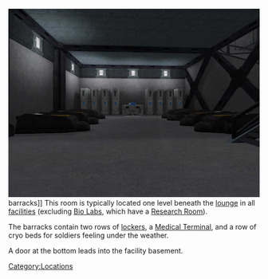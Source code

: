 ![](/images/Barracksdownstairs.jpg "fig:Barracksdownstairs.jpg") barracks\]\]
This room is typically located one level beneath the
[lounge](/lounge "wikilink") in all [facilities](/facilities "wikilink")
(excluding [Bio Labs](/Bio_Laboratory "wikilink"), which have a [Research
Room](/Research_Room "wikilink")).

The barracks contain two rows of [lockers](/lockers "wikilink"), a
[Medical Terminal](/Medical_Terminal "wikilink"), and a row of cryo beds
for soldiers feeling under the weather.

A door at the bottom leads into the facility basement.

[Category:Locations](/Category:Locations "wikilink")
